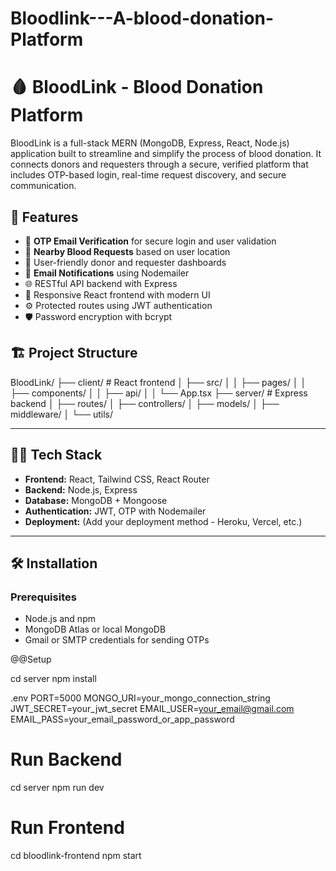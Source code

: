 # Bloodlink---A-blood-donation-Platform

# 🩸 BloodLink - Blood Donation Platform

BloodLink is a full-stack MERN (MongoDB, Express, React, Node.js) application built to streamline and simplify the process of blood donation. It connects donors and requesters through a secure, verified platform that includes OTP-based login, real-time request discovery, and secure communication.

## 🚀 Features

- 🔐 **OTP Email Verification** for secure login and user validation
- 📍 **Nearby Blood Requests** based on user location
- 👤 User-friendly donor and requester dashboards
- 📨 **Email Notifications** using Nodemailer
- 🌐 RESTful API backend with Express
- 📱 Responsive React frontend with modern UI
- ⚙️ Protected routes using JWT authentication
- 🛡️ Password encryption with bcrypt

## 🏗️ Project Structure

BloodLink/
├── client/ # React frontend
│ ├── src/
│ │ ├── pages/
│ │ ├── components/
│ │ ├── api/
│ │ └── App.tsx
├── server/ # Express backend
│ ├── routes/
│ ├── controllers/
│ ├── models/
│ ├── middleware/
│ └── utils/


---

## 🧑‍💻 Tech Stack

- **Frontend:** React, Tailwind CSS, React Router
- **Backend:** Node.js, Express
- **Database:** MongoDB + Mongoose
- **Authentication:** JWT, OTP with Nodemailer
- **Deployment:** (Add your deployment method - Heroku, Vercel, etc.)

---

## 🛠️ Installation

### Prerequisites

- Node.js and npm
- MongoDB Atlas or local MongoDB
- Gmail or SMTP credentials for sending OTPs

@@Setup

cd server
npm install

.env
PORT=5000
MONGO_URI=your_mongo_connection_string
JWT_SECRET=your_jwt_secret
EMAIL_USER=your_email@gmail.com
EMAIL_PASS=your_email_password_or_app_password

# Run Backend
cd server
npm run dev

# Run Frontend
cd bloodlink-frontend
npm start
